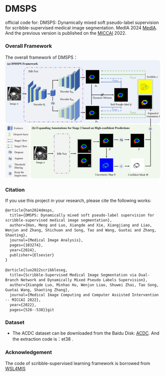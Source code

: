 # DMSPS
official code for: DMSPS: Dynamically mixed soft pseudo-label supervision for scribble-supervised medical image segmentation. MedIA 2024 [MedIA](https://www.sciencedirect.com/science/article/pii/S1361841524001993?dgcid=author).
And the previous version is published on the [MICCAI](https://link.springer.com/chapter/10.1007/978-3-031-16431-6_50) 2022.

### Overall Framework
The overall framework of DMSPS：
![overall](https://github.com/HiLab-git/DMSPS/blob/master/imgs/framework.png)

### Citation
If you use this project in your research, please cite the following works:
```
@article{han2024dmsps,
  title={DMSPS: Dynamically mixed soft pseudo-label supervision for scribble-supervised medical image segmentation},
  author={Han, Meng and Luo, Xiangde and Xie, Xiangjiang and Liao, Wenjun and Zhang, Shichuan and Song, Tao and Wang, Guotai and Zhang, Shaoting},
  journal={Medical Image Analysis},
  pages={103274},
  year={2024},
  publisher={Elsevier}
}

@article{luo2022scribbleseg,
  title={Scribble-Supervised Medical Image Segmentation via Dual-Branch Network and Dynamically Mixed Pseudo Labels Supervision},
  author={Xiangde Luo, Minhao Hu, Wenjun Liao, Shuwei Zhai, Tao Song, Guotai Wang, Shaoting Zhang},
  journal={Medical Image Computing and Computer Assisted Intervention -- MICCAI 2022},
  year={2022},
  pages={528--538}}git 
```
### Dataset
* The ACDC dataset can be downloaded from the Baidu Disk: [ACDC](https://pan.baidu.com/s/1Wqcw_qFNezplzdewQMHXsg). And the extraction code is：et38 .



### Acknowledgement
The code of scribble-supervised learning framework is borrowed from [WSL4MIS](https://github.com/HiLab-git/WSL4MIS)